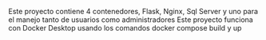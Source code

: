 Este proyecto contiene 4 contenedores, Flask, Nginx, Sql Server y uno para el manejo tanto de usuarios como administradores
Este proyecto funciona con Docker Desktop usando los comandos docker compose build y up
